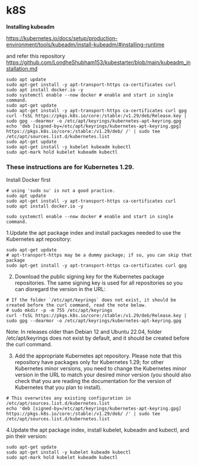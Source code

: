 # k8S

**Installing kubeadm**

https://kubernetes.io/docs/setup/production-environment/tools/kubeadm/install-kubeadm/#installing-runtime

and refer this repository
https://github.com/LondheShubham153/kubestarter/blob/main/kubeadm_installation.md

````
sudo apt update
sudo apt-get install -y apt-transport-https ca-certificates curl
sudo apt install docker.io -y
sudo systemctl enable --now docker # enable and start in single command.
sudo apt-get update
sudo apt-get install -y apt-transport-https ca-certificates curl gpg
curl -fsSL https://pkgs.k8s.io/core:/stable:/v1.29/deb/Release.key | sudo gpg --dearmor -o /etc/apt/keyrings/kubernetes-apt-keyring.gpg
echo 'deb [signed-by=/etc/apt/keyrings/kubernetes-apt-keyring.gpg] https://pkgs.k8s.io/core:/stable:/v1.29/deb/ /' | sudo tee /etc/apt/sources.list.d/kubernetes.list
sudo apt-get update
sudo apt-get install -y kubelet kubeadm kubectl
sudo apt-mark hold kubelet kubeadm kubectl
````
### These instructions are for Kubernetes 1.29.

Install Docker first

```
# using 'sudo su' is not a good practice.
sudo apt update
sudo apt-get install -y apt-transport-https ca-certificates curl
sudo apt install docker.io -y

sudo systemctl enable --now docker # enable and start in single command.
```

1.Update the apt package index and install packages needed to use the Kubernetes apt repository:
```
sudo apt-get update
# apt-transport-https may be a dummy package; if so, you can skip that package
sudo apt-get install -y apt-transport-https ca-certificates curl gpg

```

2. Download the public signing key for the Kubernetes package repositories. The same signing key is used for all repositories so you can disregard the version in the URL:
```
# If the folder `/etc/apt/keyrings` does not exist, it should be created before the curl command, read the note below.
# sudo mkdir -p -m 755 /etc/apt/keyrings
curl -fsSL https://pkgs.k8s.io/core:/stable:/v1.29/deb/Release.key | sudo gpg --dearmor -o /etc/apt/keyrings/kubernetes-apt-keyring.gpg
````

Note: In releases older than Debian 12 and Ubuntu 22.04, folder /etc/apt/keyrings does not exist by default, and it should be created before the curl command.

3. Add the appropriate Kubernetes apt repository. Please note that this repository have packages only for Kubernetes 1.29; for other Kubernetes minor versions, you need to change the Kubernetes minor version in the URL to match your desired minor version (you should also check that you are reading the documentation for the version of Kubernetes that you plan to install).
```
# This overwrites any existing configuration in /etc/apt/sources.list.d/kubernetes.list
echo 'deb [signed-by=/etc/apt/keyrings/kubernetes-apt-keyring.gpg] https://pkgs.k8s.io/core:/stable:/v1.29/deb/ /' | sudo tee /etc/apt/sources.list.d/kubernetes.list
```
4.Update the apt package index, install kubelet, kubeadm and kubectl, and pin their version:
````
sudo apt-get update
sudo apt-get install -y kubelet kubeadm kubectl
sudo apt-mark hold kubelet kubeadm kubectl
````
